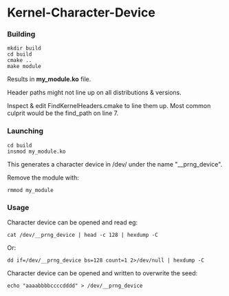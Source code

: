 # Kernel-Character-Device

### Building
    mkdir build
    cd build
    cmake ..
    make module

<p>Results in <strong>my_module.ko</strong> file.</p>
<p>Header paths might not line up on all distributions & versions.</p>
<p>Inspect & edit FindKernelHeaders.cmake to line them up. Most common culprit would be the find_path on line 7.</p>

### Launching
    cd build
    insmod my_module.ko

<p>This generates a character device in /dev/ under the name "__prng_device".</p>
<p>Remove the module with:</p>

    rmmod my_module
### Usage
<p> Character device can be opened and read eg:</p>

    cat /dev/__prng_device | head -c 128 | hexdump -C
<p> Or: </p>

    dd if=/dev/__prng_device bs=128 count=1 2>/dev/null | hexdump -C

<p> Character device can be opened and written to overwrite the seed: </p>

    echo "aaaabbbbccccdddd" > /dev/__prng_device